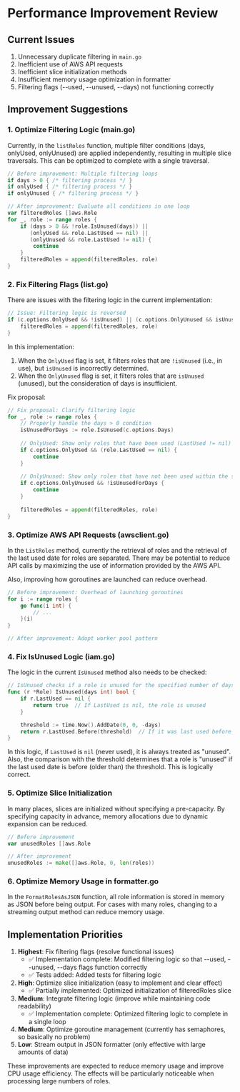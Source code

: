 # Performance Improvement Review

## Current Issues

1. Unnecessary duplicate filtering in `main.go`
2. Inefficient use of AWS API requests
3. Inefficient slice initialization methods
4. Insufficient memory usage optimization in formatter
5. Filtering flags (--used, --unused, --days) not functioning correctly

## Improvement Suggestions

### 1. Optimize Filtering Logic (main.go)

Currently, in the `listRoles` function, multiple filter conditions (days, onlyUsed, onlyUnused) are applied independently, resulting in multiple slice traversals. This can be optimized to complete with a single traversal.

```go
// Before improvement: Multiple filtering loops
if days > 0 { /* filtering process */ }
if onlyUsed { /* filtering process */ }
if onlyUnused { /* filtering process */ }

// After improvement: Evaluate all conditions in one loop
var filteredRoles []aws.Role
for _, role := range roles {
    if (days > 0 && !role.IsUnused(days)) ||
       (onlyUsed && role.LastUsed == nil) ||
       (onlyUnused && role.LastUsed != nil) {
        continue
    }
    filteredRoles = append(filteredRoles, role)
}
```

### 2. Fix Filtering Flags (list.go)

There are issues with the filtering logic in the current implementation:

```go
// Issue: Filtering logic is reversed
if (c.options.OnlyUsed && !isUnused) || (c.options.OnlyUnused && isUnused) {
    filteredRoles = append(filteredRoles, role)
}
```

In this implementation:
1. When the `OnlyUsed` flag is set, it filters roles that are `!isUnused` (i.e., in use), but `isUnused` is incorrectly determined.
2. When the `OnlyUnused` flag is set, it filters roles that are `isUnused` (unused), but the consideration of days is insufficient.

Fix proposal:
```go
// Fix proposal: Clarify filtering logic
for _, role := range roles {
    // Properly handle the days > 0 condition
    isUnusedForDays := role.IsUnused(c.options.Days)
    
    // OnlyUsed: Show only roles that have been used (LastUsed != nil)
    if c.options.OnlyUsed && (role.LastUsed == nil) {
        continue
    }
    
    // OnlyUnused: Show only roles that have not been used within the specified days
    if c.options.OnlyUnused && !isUnusedForDays {
        continue
    }
    
    filteredRoles = append(filteredRoles, role)
}
```

### 3. Optimize AWS API Requests (awsclient.go)

In the `ListRoles` method, currently the retrieval of roles and the retrieval of the last used date for roles are separated. There may be potential to reduce API calls by maximizing the use of information provided by the AWS API.

Also, improving how goroutines are launched can reduce overhead.

```go
// Before improvement: Overhead of launching goroutines
for i := range roles {
    go func(i int) {
        // ...
    }(i)
}

// After improvement: Adopt worker pool pattern
```

### 4. Fix IsUnused Logic (iam.go)

The logic in the current `IsUnused` method also needs to be checked:

```go
// IsUnused checks if a role is unused for the specified number of days
func (r *Role) IsUnused(days int) bool {
    if r.LastUsed == nil {
        return true  // If LastUsed is nil, the role is unused
    }

    threshold := time.Now().AddDate(0, 0, -days)
    return r.LastUsed.Before(threshold)  // If it was last used before 'days' days ago, consider it unused
}
```

In this logic, if `LastUsed` is `nil` (never used), it is always treated as "unused". Also, the comparison with the threshold determines that a role is "unused" if the last used date is before (older than) the threshold. This is logically correct.

### 5. Optimize Slice Initialization

In many places, slices are initialized without specifying a pre-capacity. By specifying capacity in advance, memory allocations due to dynamic expansion can be reduced.

```go
// Before improvement
var unusedRoles []aws.Role

// After improvement
unusedRoles := make([]aws.Role, 0, len(roles))
```

### 6. Optimize Memory Usage in formatter.go

In the `FormatRolesAsJSON` function, all role information is stored in memory as JSON before being output. For cases with many roles, changing to a streaming output method can reduce memory usage.

## Implementation Priorities

1. **Highest**: Fix filtering flags (resolve functional issues)
   - ✅ Implementation complete: Modified filtering logic so that --used, --unused, --days flags function correctly
   - ✅ Tests added: Added tests for filtering logic
2. **High**: Optimize slice initialization (easy to implement and clear effect)
   - ✅ Partially implemented: Optimized initialization of filteredRoles slice
3. **Medium**: Integrate filtering logic (improve while maintaining code readability)
   - ✅ Implementation complete: Optimized filtering logic to complete in a single loop
4. **Medium**: Optimize goroutine management (currently has semaphores, so basically no problem)
5. **Low**: Stream output in JSON formatter (only effective with large amounts of data)

These improvements are expected to reduce memory usage and improve CPU usage efficiency. The effects will be particularly noticeable when processing large numbers of roles.